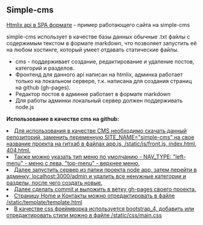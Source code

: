 


 <h2> Simple-cms </h2>
 
  <a href="https://sergeyovechkin.github.io/simple-cms//">Htmlix api в SPA формате</a> - пример работающего сайта на simple-cms
  
  <p>simple-cms использует в качестве базы данных обычные .txt файлы с содержимым текстом в формате markdown, что позволяет запустить её на любом хостинге, который умеет
	отдавать статические файлы.</p>
  
 <ul>
    <li>cms - поддерживает создание, редактирование и удаление постов, категорий и разделов.</li>
	<li>Фронтенд для данного api написан на htmlix, админка работает только на локальном сервере, т.к. написана для создания страниц на github (gh-pages).</li>
	<li>Редактор постов в админке работает в формате markdown </li>
	<li>Для работы админки локальный сервер должен поддерживать node.js </li>
 </ul>
 
<p><b>Использование в качестве cms на github:</b></p>
<u> 
    <li>Для использования в качестве CMS необходимо скачать данный репозиторий, заменить переменную SITE_NAME="simple-cms" на свое название проекта на гитхаб
		в файлах app.js, /static/js/front.js, index.html, 404.html.</li>
	<li>Также можно указать тип меню по умолчанию - NAV_TYPE: "left-menu" - меню с лева, "top-menu" - верхнее меню.</li>	
	<li>Далее запустить сервер из папки проекта node app, затем перейти в админку: localhost:3000/admin  и удалить все ненужные категории и разделы, после чего создать новые.</li> 
	<li>Далее сделать commit и выложить в ветку gh-pages своего проекта.</li>
	<li>Страницу Home и Контакты можно отредактировать в файле /static/template/template.html</li>
	<li>В качестве css фреймворка используется bootstrap_4, добавить или отредактировать стили можно в файле /static/css/main.css</li>
</ul>	

